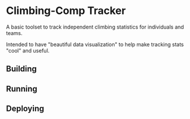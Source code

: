 # Climbing-Comp Tracker

A basic toolset to track independent climbing statistics for individuals and teams.

Intended to have "beautiful data visualization" to help make tracking stats "cool" and useful.

## Building

## Running

## Deploying
